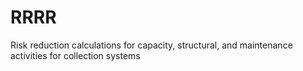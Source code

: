 # RRRR
Risk reduction calculations for capacity, structural, and maintenance activities for collection systems
